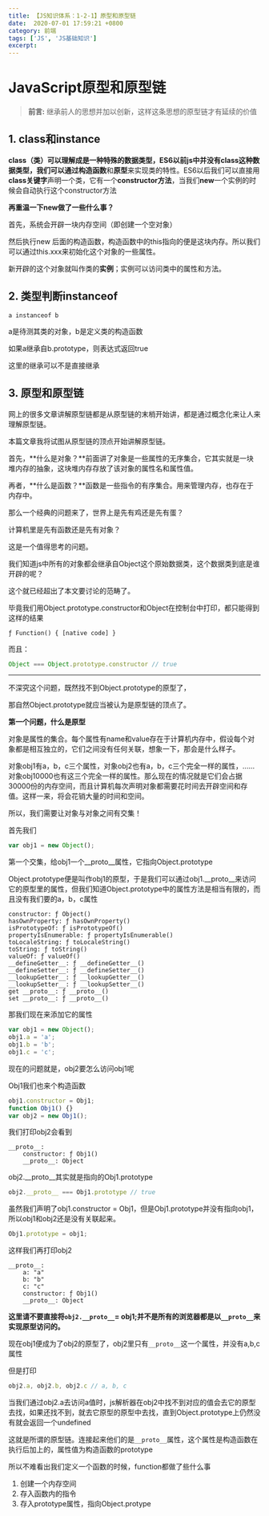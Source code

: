 ```yaml
---
title: 【JS知识体系：1-2-1】原型和原型链
date:  2020-07-01 17:59:21 +0800
category: 前端
tags: ['JS', 'JS基础知识']
excerpt: 
---
```




# JavaScript原型和原型链



>**前言:**  继承前人的思想并加以创新，这样这条思想的原型链才有延续的价值



## 1. class和instance

**class（类）**可以理解成是一种特殊的数据类型，ES6以前js中并没有class这种数据类型，我们可以通过**构造函数**和**原型**来实现类的特性。ES6以后我们可以直接用**class关键字**声明一个类，它有一个**constructor方法**，当我们**new**一个实例的时候会自动执行这个constructor方法

**再重温一下new做了一些什么事？**

首先，系统会开辟一块内存空间（即创建一个空对象）

然后执行new 后面的构造函数，构造函数中的this指向的便是这块内存。所以我们可以通过this.xxx来初始化这个对象的一些属性。

新开辟的这个对象就叫作类的**实例**；实例可以访问类中的属性和方法。



## 2. 类型判断instanceof

```
a instanceof b
```

a是待测其类的对象，b是定义类的构造函数

如果a继承自b.prototype，则表达式返回true

这里的继承可以不是直接继承



## 3. 原型和原型链

网上的很多文章讲解原型链都是从原型链的末梢开始讲，都是通过概念化来让人来理解原型链。

本篇文章我将试图从原型链的顶点开始讲解原型链。



首先，**什么是对象？**前面讲了对象是一些属性的无序集合，它其实就是一块堆内存的抽象，这块堆内存存放了该对象的属性名和属性值。

再者，**什么是函数？**函数是一些指令的有序集合。用来管理内存，也存在于内存中。

那么一个经典的问题来了，世界上是先有鸡还是先有蛋？

计算机里是先有函数还是先有对象？

这是一个值得思考的问题。

我们知道js中所有的对象都会继承自Object这个原始数据类，这个数据类到底是谁开辟的呢？

这个就已经超出了本文要讨论的范畴了。

毕竟我们用Object.prototype.constructor和Object在控制台中打印，都只能得到这样的结果

```
ƒ Function() { [native code] }
```

而且：

```js
Object === Object.prototype.constructor // true
```



---



不深究这个问题，既然找不到Object.prototype的原型了，

那自然Object.prototype就应当被认为是原型链的顶点了。



**第一个问题，什么是原型**

对象是属性的集合。每个属性有name和value存在于计算机内存中，假设每个对象都是相互独立的，它们之间没有任何关联，想象一下，那会是什么样子。

对象obj1有a，b，c三个属性，对象obj2也有a，b，c三个完全一样的属性，......对象obj10000也有这三个完全一样的属性。那么现在的情况就是它们会占据30000份的内存空间，而且计算机每次声明对象都需要花时间去开辟空间和存值。这样一来，将会花销大量的时间和空间。

所以，我们需要让对象与对象之间有交集！

首先我们

```js
var obj1 = new Object();
```

第一个交集，给obj1一个\__proto__属性，它指向Object.prototype

Object.prototype便是叫作obj1的原型，于是我们可以通过obj1._\_proto__来访问它的原型里的属性，但我们知道Object.prototype中的属性方法是相当有限的，而且没有我们要的a，b，c属性

```
constructor: ƒ Object()
hasOwnProperty: ƒ hasOwnProperty()
isPrototypeOf: ƒ isPrototypeOf()
propertyIsEnumerable: ƒ propertyIsEnumerable()
toLocaleString: ƒ toLocaleString()
toString: ƒ toString()
valueOf: ƒ valueOf()
__defineGetter__: ƒ __defineGetter__()
__defineSetter__: ƒ __defineSetter__()
__lookupGetter__: ƒ __lookupGetter__()
__lookupSetter__: ƒ __lookupSetter__()
get __proto__: ƒ __proto__()
set __proto__: ƒ __proto__()
```

那我们现在来添加它的属性

```js
var obj1 = new Object();
obj1.a = 'a';
obj1.b = 'b';
obj1.c = 'c';
```

现在的问题就是，obj2要怎么访问obj1呢

Obj1我们也来个构造函数

```js
obj1.constructor = Obj1;
function Obj1() {}
var obj2 = new Obj1();
```

我们打印obj2会看到

```
__proto__:
	constructor: ƒ Obj1()
	__proto__: Object
```

obj2.\__proto__其实就是指向的Obj1.prototype

```js
obj2.__proto__ === Obj1.prototype // true
```

虽然我们声明了obj1.constructor = Obj1，但是Obj1.prototype并没有指向obj1，所以obj1和obj2还是没有关联起来。

```js
Obj1.prototype = obj1;
```

这样我们再打印obj2

```
__proto__:
	a: "a"
	b: "b"
	c: "c"
	constructor: ƒ Obj1()
	__proto__: Object
```

**这里请不要直接将```obj2.__proto__```= obj1;并不是所有的浏览器都是以```__proto__```来实现原型访问的。**

现在obj1便成为了obj2的原型了，obj2里只有```__proto__```这一个属性，并没有a,b,c属性

但是打印

```js
obj2.a, obj2.b, obj2.c // a, b, c
```

当我们通过obj2.a去访问a值时，js解析器在obj2中找不到对应的值会去它的原型去找，如果还找不到，就去它原型的原型中去找，直到Object.prototype上仍然没有就会返回一个undefined

这就是所谓的原型链。连接起来他们的是``__proto__``属性，这个属性是构造函数在执行后加上的，属性值为构造函数的prototype

所以不难看出我们定义一个函数的时候，function都做了些什么事

1. 创建一个内存空间
2. 存入函数内的指令
3. 存入prototype属性，指向Object.protype






